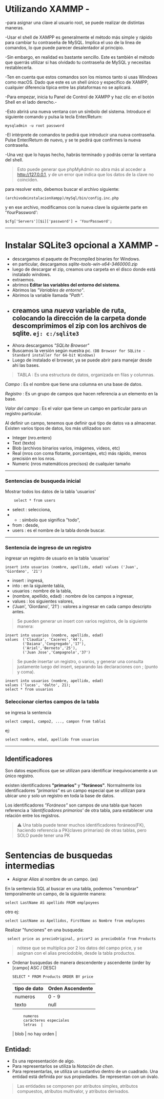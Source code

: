 
# Utilizando XAMMP -

-para asignar una clave al usuario root, se puede realizar de distintas maneras.

-Usar el shell de XAMPP es generalmente el método más simple y rápido para cambiar tu contraseña de MySQL. Implica el uso de la línea de comandos, lo que puede parecer desalentador al principio.

-Sin embargo, en realidad es bastante sencillo. Este es también el método que querrás utilizar si has olvidado tu contraseña de MySQL y necesitas restablecerla.

-Ten en cuenta que estos comandos son los mismos tanto si usas Windows como macOS. Dado que este es un shell único y específico de XAMPP, cualquier diferencia típica entre las plataformas no se aplicará.

-Para empezar, inicia tu Panel de Control de XAMPP y haz clic en el botón Shell en el lado derecho.-

-Esto abrirá una nueva ventana con un símbolo del sistema. Introduce el siguiente comando y pulsa la tecla Enter/Return:

    mysqladmin -u root password

-El intérprete de comandos te pedirá que introducir una nueva contraseña. Pulse Enter/Return de nuevo, y se te pedirá que confirmes la nueva contraseña.

-Una vez que lo hayas hecho, habrás terminado y podrás cerrar la ventana del shell.

> Esto puede generar que phpMyAdmin no abra más al acceder a http://127.0.0.1, y de un error que indica que los datos de la clave no coinciden.

para resolver esto, debemos buscar el archivo siguiente:

    (archivodeinstalacionXampp)/mySql/bin/config.inc.php

y en ese archivo, modificamos con la nueva clave la siguiente parte en 'YourPassword':

    $cfg['Servers'][$i]['password'] = 'YourPassword';


---

# Instalar SQLite3 opcional a XAMMP -

- descargamos el paquete de Precompiled binaries for Windows.
- en particular, descargamos *sqlite-tools-win-x64-3460000.zip*
- luego de descargar el zip, creamos una carpeta en el disco donde está instalado windows.
- extraemos.
- abrimos **Editar las variables del entorno del sistema**.
- Abrimos las *"Variables de entorno"*.
- Abrimos la variable llamada *"Path"*.
- creamos una *nueva* variable de ruta, colocando la dirección de la carpeta donde descomprimimos el zip con los archivos de sqlite. `ej: c:/sqlite3`
  ---
 - Ahora descargamos *"SQLite Browser"*
 - Buscamos la versión según nuestra pc.
      `(DB Browser for SQLite - Standard installer for 64-bit Windows)`
 - Luego de instalado el browser, ya se puede abrir para manejar desde ahi las bases.

> TABLA : Es una estructura de datos, organizada en filas y columnas.

 _Campo_ : Es el nombre que tiene una columna en una base de datos.

 _Registro_ : Es un grupo de campos que hacen referencia a un elemento en la base.

 _Valor del campo_ : Es el valor que tiene un campo en particular para un registro particular.

  Al definir un campo, tenemos que definir qué tipo de datos va a almacenar.
  Existen varios tipos de datos, los más utilizados son:
- Integer (nro.entero)
- Text    (texto)
- Blob    (archivos binarios varios, imágenes, videos, etc)
- Real    (nros con coma flotante, porcentajes, etc) más rápido, menos precisión en los nros.
- Numeric (nros matemáticos precisos) de cualquier tamaño
---

### Sentencias de busqueda inicial

Mostrar todos los datos de la tabla 'usuarios'
        
        select * from users 
- select : selecciona,
- * : símbolo que significa "todo",
- from : desde,
- users : es el nombre de la tabla donde buscar.
---
### Sentencia de ingreso de un registro

ingresar un registro de usuario en la tabla 'usuarios'

    insert into usuarios (nombre, apellido, edad) values ('Juan', 'Giordano', '21')

- insert : ingresá,
- into : en la siguiente tabla,
- usuarios : nombre de la tabla,
- (nombre, apellido, edad) : nombre de los campos a ingresar,
- values : los siguientes valores,
- ('Juan', 'Giordano', '21') : valores a ingresar en cada campo descripto antes.

> Se pueden generar un insert con varios registros, de la siguiente manera:

    insert into usuarios (nombre, apellido, edad) 
    values  ('Claudia', 'Caceres','44'),
	    	('Daiana','Congregado','17'),
		    ('Ariel','Berneto','25'),
		    ('Juan Jose','Campagnolo','37')

> Se puede insertar un registro, o varios, y generar una consulta justamente luego del insert, separando las declaraciones con ; (punto y coma).

    insert into usuarios (nombre, apellido, edad)
    values ('lucas', 'dalto', 21);
    select * from usuarios

### Seleccionar ciertos campos de la tabla

se ingresa la sentencia 

    select campo1, campo2, ..., campon from tabla1

ej:

    select nombre, edad, apellido from usuarios

---
## Identificadores
 Son datos específicos que se utilizan para identificar inequívocamente a un único registro.

 existen identificadores **"primarios"** y **"foráneos"**.
 Normalmente los identificadores _"primarios"_ es un campo especial que se utilizan para ubicar uno y solo un registro en toda la base de datos.

 
Los identificadores _"Foráneos"_  son campos de una tabla que hacen referencia a _'identificadores primarios'_ de otra tabla, para establecer una relación entre los registros.

> ⚠️ Una tabla puede tener muchos identificadores foráneos(FK), haciendo referencia a PK(claves primarias) de otras tablas, pero SOLO puede tener una PK


# Sentencias de busquedas intermedias

- Asignar _Alias_ al nombre de un campo. (as)

En la sentencia SQL al buscar en una tabla, podemos "renombrar" temporalmente un campo, de la siguiente manera:

    select LastName AS apellido FROM emplpoyees
otro ej:

    select LastName as Apellidos, FirstName as Nombre from employees

 Realizar "funciones" en una busqueda:

     select price as precioOriginal, price*2 as precioDoble from Products

> nótese que se multiplica por 2 los datos del campo price, y se asignan con el alias preciodoble, desde la tabla productos.

- Ordenar busquedas de manera descendente y ascendente (order by [campo] ASC / DESC)

      SELECT * FROM Products ORDER BY price

  | tipo de dato | Orden Ascendente |
  |------------|---------|
  | numeros | 0 - 9 |
  |texto  | null    
           numeros  
           carácteres especiales
           letras  |
  | blob  | no hay orden | 
  



## Entidad:
   - Es una representación de algo. 
   - Para representarlos se utiliza la *Notación de chen*.
   - Para representarlas, se utiliza un sustantivo dentro de un cuadrado.
Una entidad está definida por sus propiedades. Se representan con un óvalo.
   

> Las entidades se componen por atributos simples, atributos compuestos, atributos multivalor, y atributos derivados.









